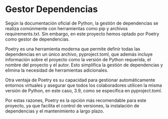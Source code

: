 # Gestor Dependencias

Según la documentación oficial de Python, la gestión de dependencias se realiza comúnmente con herramientas como pip y archivos requirements.txt. Sin embargo, en este proyecto hemos optado por Poetry como gestor de dependencias.

Poetry es una herramienta moderna que permite definir todas las dependencias en un único archivo, pyproject.toml, que además incluye información sobre el proyecto como la versión de Python requerida, el nombre del proyecto y el autor. Esto simplifica la gestión de dependencias y elimina la necesidad de herramientas adicionales.

Otra ventaja de Poetry es su capacidad para gestionar automáticamente entornos virtuales y asegurar que todos los colaboradores utilicen la misma versión de Python, en este caso, 3.9, como se especifica en pyproject.toml.

Por estas razones, Poetry es la opción más recomendable para este proyecto, ya que facilita el control de versiones, la instalación de dependencias y el mantenimiento a largo plazo.

